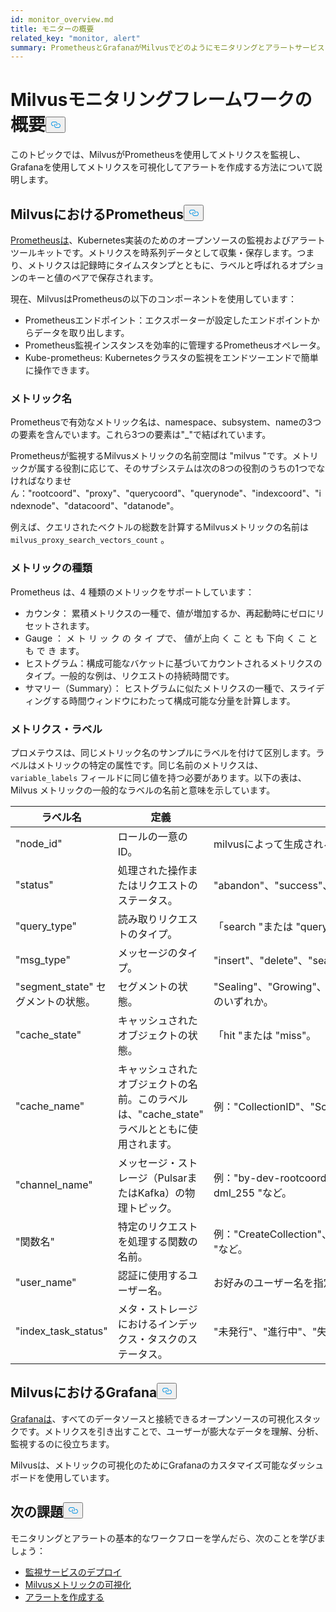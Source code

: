 ```yaml
---
id: monitor_overview.md
title: モニターの概要
related_key: "monitor, alert"
summary: PrometheusとGrafanaがMilvusでどのようにモニタリングとアラートサービスに使用されているかをご紹介します。
---
```


<h1 id="Milvus-monitoring-framework-overview" class="common-anchor-header">Milvusモニタリングフレームワークの概要<button data-href="#Milvus-monitoring-framework-overview" class="anchor-icon" translate="no">
      <svg translate="no"
        aria-hidden="true"
        focusable="false"
        height="20"
        version="1.1"
        viewBox="0 0 16 16"
        width="16"
      >
        <path
          fill="#0092E4"
          fill-rule="evenodd"
          d="M4 9h1v1H4c-1.5 0-3-1.69-3-3.5S2.55 3 4 3h4c1.45 0 3 1.69 3 3.5 0 1.41-.91 2.72-2 3.25V8.59c.58-.45 1-1.27 1-2.09C10 5.22 8.98 4 8 4H4c-.98 0-2 1.22-2 2.5S3 9 4 9zm9-3h-1v1h1c1 0 2 1.22 2 2.5S13.98 12 13 12H9c-.98 0-2-1.22-2-2.5 0-.83.42-1.64 1-2.09V6.25c-1.09.53-2 1.84-2 3.25C6 11.31 7.55 13 9 13h4c1.45 0 3-1.69 3-3.5S14.5 6 13 6z"
        ></path>
      </svg>
    </button></h1><p>このトピックでは、MilvusがPrometheusを使用してメトリクスを監視し、Grafanaを使用してメトリクスを可視化してアラートを作成する方法について説明します。</p>
<h2 id="Prometheus-in-Milvus" class="common-anchor-header">MilvusにおけるPrometheus<button data-href="#Prometheus-in-Milvus" class="anchor-icon" translate="no">
      <svg translate="no"
        aria-hidden="true"
        focusable="false"
        height="20"
        version="1.1"
        viewBox="0 0 16 16"
        width="16"
      >
        <path
          fill="#0092E4"
          fill-rule="evenodd"
          d="M4 9h1v1H4c-1.5 0-3-1.69-3-3.5S2.55 3 4 3h4c1.45 0 3 1.69 3 3.5 0 1.41-.91 2.72-2 3.25V8.59c.58-.45 1-1.27 1-2.09C10 5.22 8.98 4 8 4H4c-.98 0-2 1.22-2 2.5S3 9 4 9zm9-3h-1v1h1c1 0 2 1.22 2 2.5S13.98 12 13 12H9c-.98 0-2-1.22-2-2.5 0-.83.42-1.64 1-2.09V6.25c-1.09.53-2 1.84-2 3.25C6 11.31 7.55 13 9 13h4c1.45 0 3-1.69 3-3.5S14.5 6 13 6z"
        ></path>
      </svg>
    </button></h2><p><a href="https://prometheus.io/docs/introduction/overview/">Prometheusは</a>、Kubernetes実装のためのオープンソースの監視およびアラートツールキットです。メトリクスを時系列データとして収集・保存します。つまり、メトリクスは記録時にタイムスタンプとともに、ラベルと呼ばれるオプションのキーと値のペアで保存されます。</p>
<p>現在、MilvusはPrometheusの以下のコンポーネントを使用しています：</p>
<ul>
<li>Prometheusエンドポイント：エクスポーターが設定したエンドポイントからデータを取り出します。</li>
<li>Prometheus監視インスタンスを効率的に管理するPrometheusオペレータ。</li>
<li>Kube-prometheus: Kubernetesクラスタの監視をエンドツーエンドで簡単に操作できます。</li>
</ul>
<h3 id="Metric-names" class="common-anchor-header">メトリック名</h3><p>Prometheusで有効なメトリック名は、namespace、subsystem、nameの3つの要素を含んでいます。これら3つの要素は&quot;_&quot;で結ばれています。</p>
<p>Prometheusが監視するMilvusメトリックの名前空間は &quot;milvus &quot;です。メトリックが属する役割に応じて、そのサブシステムは次の8つの役割のうちの1つでなければなりません：&quot;rootcoord&quot;、&quot;proxy&quot;、&quot;querycoord&quot;、&quot;querynode&quot;、&quot;indexcoord&quot;、&quot;indexnode&quot;、&quot;datacoord&quot;、&quot;datanode&quot;。</p>
<p>例えば、クエリされたベクトルの総数を計算するMilvusメトリックの名前は<code translate="no">milvus_proxy_search_vectors_count</code> 。</p>
<h3 id="Metric-types" class="common-anchor-header">メトリックの種類</h3><p>Prometheus は、4 種類のメトリックをサポートしています：</p>
<ul>
<li>カウンタ： 累積メトリクスの一種で、値が増加するか、再起動時にゼロにリセットされます。</li>
<li>Gauge ： メ ト リ ッ ク の タ イ プで、 値が上向 く こ と も 下向 く こ と も で き ます。</li>
<li>ヒストグラム：構成可能なバケットに基づいてカウントされるメトリクスのタイプ。一般的な例は、リクエストの持続時間です。</li>
<li>サマリー（Summary）： ヒストグラムに似たメトリクスの一種で、スライディングする時間ウィンドウにわたって構成可能な分量を計算します。</li>
</ul>
<h3 id="Metric-labels" class="common-anchor-header">メトリクス・ラベル</h3><p>プロメテウスは、同じメトリック名のサンプルにラベルを付けて区別します。ラベルはメトリックの特定の属性です。同じ名前のメトリクスは、<code translate="no">variable_labels</code> フィールドに同じ値を持つ必要があります。以下の表は、Milvus メトリックの一般的なラベルの名前と意味を示しています。</p>
<table>
<thead>
<tr><th>ラベル名</th><th>定義</th><th>値</th></tr>
</thead>
<tbody>
<tr><td>"node_id"</td><td>ロールの一意のID。</td><td>milvusによって生成されるグローバルにユニークなID。</td></tr>
<tr><td>"status"</td><td>処理された操作またはリクエストのステータス。</td><td>&quot;abandon&quot;、&quot;success&quot;、または &quot;fail&quot;。</td></tr>
<tr><td>"query_type"</td><td>読み取りリクエストのタイプ。</td><td>「search &quot;または &quot;query&quot;。</td></tr>
<tr><td>"msg_type"</td><td>メッセージのタイプ。</td><td>&quot;insert&quot;、&quot;delete&quot;、&quot;search&quot;、または &quot;query&quot;。</td></tr>
<tr><td>"segment_state" セグメントの状態。</td><td>セグメントの状態。</td><td>&quot;Sealing&quot;、&quot;Growing&quot;、&quot;Flushed&quot;、&quot;Dropped&quot;、&quot;Importing&quot; のいずれか。</td></tr>
<tr><td>"cache_state"</td><td>キャッシュされたオブジェクトの状態。</td><td>「hit &quot;または &quot;miss&quot;。</td></tr>
<tr><td>"cache_name"</td><td>キャッシュされたオブジェクトの名前。このラベルは、&quot;cache_state&quot; ラベルとともに使用されます。</td><td>例：&quot;CollectionID&quot;、&quot;Schema &quot;など。</td></tr>
<tr><td>&quot;channel_name&quot;</td><td>メッセージ・ストレージ（PulsarまたはKafka）の物理トピック。</td><td>例：&quot;by-dev-rootcoord-dml_0&quot;、&quot;by-dev-rootcoord-dml_255 &quot;など。</td></tr>
<tr><td>"関数名"</td><td>特定のリクエストを処理する関数の名前。</td><td>例：&quot;CreateCollection&quot;、&quot;CreatePartition&quot;、&quot;CreateIndex &quot;など。</td></tr>
<tr><td>"user_name"</td><td>認証に使用するユーザー名。</td><td>お好みのユーザー名を指定してください。</td></tr>
<tr><td>"index_task_status"</td><td>メタ・ストレージにおけるインデックス・タスクのステータス。</td><td>&quot;未発行&quot;、&quot;進行中&quot;、&quot;失敗&quot;、&quot;終了&quot;、または &quot;リサイクル&quot;。</td></tr>
</tbody>
</table>
<h2 id="Grafana-in-Milvus" class="common-anchor-header">MilvusにおけるGrafana<button data-href="#Grafana-in-Milvus" class="anchor-icon" translate="no">
      <svg translate="no"
        aria-hidden="true"
        focusable="false"
        height="20"
        version="1.1"
        viewBox="0 0 16 16"
        width="16"
      >
        <path
          fill="#0092E4"
          fill-rule="evenodd"
          d="M4 9h1v1H4c-1.5 0-3-1.69-3-3.5S2.55 3 4 3h4c1.45 0 3 1.69 3 3.5 0 1.41-.91 2.72-2 3.25V8.59c.58-.45 1-1.27 1-2.09C10 5.22 8.98 4 8 4H4c-.98 0-2 1.22-2 2.5S3 9 4 9zm9-3h-1v1h1c1 0 2 1.22 2 2.5S13.98 12 13 12H9c-.98 0-2-1.22-2-2.5 0-.83.42-1.64 1-2.09V6.25c-1.09.53-2 1.84-2 3.25C6 11.31 7.55 13 9 13h4c1.45 0 3-1.69 3-3.5S14.5 6 13 6z"
        ></path>
      </svg>
    </button></h2><p><a href="https://grafana.com/docs/grafana/latest/introduction/">Grafanaは</a>、すべてのデータソースと接続できるオープンソースの可視化スタックです。メトリクスを引き出すことで、ユーザーが膨大なデータを理解、分析、監視するのに役立ちます。</p>
<p>Milvusは、メトリックの可視化のためにGrafanaのカスタマイズ可能なダッシュボードを使用しています。</p>
<h2 id="Whats-next" class="common-anchor-header">次の課題<button data-href="#Whats-next" class="anchor-icon" translate="no">
      <svg translate="no"
        aria-hidden="true"
        focusable="false"
        height="20"
        version="1.1"
        viewBox="0 0 16 16"
        width="16"
      >
        <path
          fill="#0092E4"
          fill-rule="evenodd"
          d="M4 9h1v1H4c-1.5 0-3-1.69-3-3.5S2.55 3 4 3h4c1.45 0 3 1.69 3 3.5 0 1.41-.91 2.72-2 3.25V8.59c.58-.45 1-1.27 1-2.09C10 5.22 8.98 4 8 4H4c-.98 0-2 1.22-2 2.5S3 9 4 9zm9-3h-1v1h1c1 0 2 1.22 2 2.5S13.98 12 13 12H9c-.98 0-2-1.22-2-2.5 0-.83.42-1.64 1-2.09V6.25c-1.09.53-2 1.84-2 3.25C6 11.31 7.55 13 9 13h4c1.45 0 3-1.69 3-3.5S14.5 6 13 6z"
        ></path>
      </svg>
    </button></h2><p>モニタリングとアラートの基本的なワークフローを学んだら、次のことを学びましょう：</p>
<ul>
<li><a href="/docs/ja/v2.5.x/monitor.md">監視サービスのデプロイ</a></li>
<li><a href="/docs/ja/v2.5.x/visualize.md">Milvusメトリックの可視化</a></li>
<li><a href="/docs/ja/v2.5.x/alert.md">アラートを作成する</a></li>
</ul>
